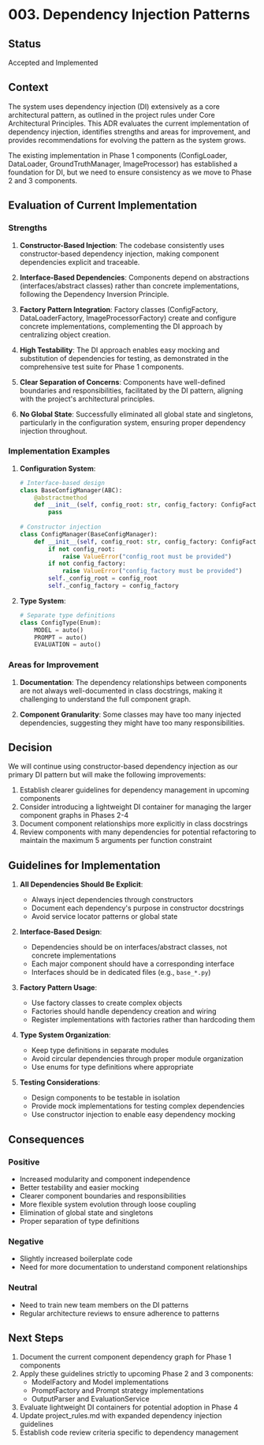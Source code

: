 # 003. Dependency Injection Patterns

## Status

Accepted and Implemented

## Context

The system uses dependency injection (DI) extensively as a core architectural pattern, as outlined in the project rules under Core Architectural Principles. This ADR evaluates the current implementation of dependency injection, identifies strengths and areas for improvement, and provides recommendations for evolving the pattern as the system grows.

The existing implementation in Phase 1 components (ConfigLoader, DataLoader, GroundTruthManager, ImageProcessor) has established a foundation for DI, but we need to ensure consistency as we move to Phase 2 and 3 components.

## Evaluation of Current Implementation

### Strengths

1. **Constructor-Based Injection**: The codebase consistently uses constructor-based dependency injection, making component dependencies explicit and traceable.

2. **Interface-Based Dependencies**: Components depend on abstractions (interfaces/abstract classes) rather than concrete implementations, following the Dependency Inversion Principle.

3. **Factory Pattern Integration**: Factory classes (ConfigFactory, DataLoaderFactory, ImageProcessorFactory) create and configure concrete implementations, complementing the DI approach by centralizing object creation.

4. **High Testability**: The DI approach enables easy mocking and substitution of dependencies for testing, as demonstrated in the comprehensive test suite for Phase 1 components.

5. **Clear Separation of Concerns**: Components have well-defined boundaries and responsibilities, facilitated by the DI pattern, aligning with the project's architectural principles.

6. **No Global State**: Successfully eliminated all global state and singletons, particularly in the configuration system, ensuring proper dependency injection throughout.

### Implementation Examples

1. **Configuration System**:
   ```python
   # Interface-based design
   class BaseConfigManager(ABC):
       @abstractmethod
       def __init__(self, config_root: str, config_factory: ConfigFactory):
           pass
           
   # Constructor injection
   class ConfigManager(BaseConfigManager):
       def __init__(self, config_root: str, config_factory: ConfigFactory):
           if not config_root:
               raise ValueError("config_root must be provided")
           if not config_factory:
               raise ValueError("config_factory must be provided")
           self._config_root = config_root
           self._config_factory = config_factory
   ```

2. **Type System**:
   ```python
   # Separate type definitions
   class ConfigType(Enum):
       MODEL = auto()
       PROMPT = auto()
       EVALUATION = auto()
   ```

### Areas for Improvement

1. **Documentation**: The dependency relationships between components are not always well-documented in class docstrings, making it challenging to understand the full component graph.

2. **Component Granularity**: Some classes may have too many injected dependencies, suggesting they might have too many responsibilities.

## Decision

We will continue using constructor-based dependency injection as our primary DI pattern but will make the following improvements:

1. Establish clearer guidelines for dependency management in upcoming components
2. Consider introducing a lightweight DI container for managing the larger component graphs in Phases 2-4
3. Document component relationships more explicitly in class docstrings
4. Review components with many dependencies for potential refactoring to maintain the maximum 5 arguments per function constraint

## Guidelines for Implementation

1. **All Dependencies Should Be Explicit**:
   - Always inject dependencies through constructors
   - Document each dependency's purpose in constructor docstrings
   - Avoid service locator patterns or global state

2. **Interface-Based Design**:
   - Dependencies should be on interfaces/abstract classes, not concrete implementations
   - Each major component should have a corresponding interface
   - Interfaces should be in dedicated files (e.g., `base_*.py`)

3. **Factory Pattern Usage**:
   - Use factory classes to create complex objects
   - Factories should handle dependency creation and wiring
   - Register implementations with factories rather than hardcoding them

4. **Type System Organization**:
   - Keep type definitions in separate modules
   - Avoid circular dependencies through proper module organization
   - Use enums for type definitions where appropriate

5. **Testing Considerations**:
   - Design components to be testable in isolation
   - Provide mock implementations for testing complex dependencies
   - Use constructor injection to enable easy dependency mocking

## Consequences

### Positive

- Increased modularity and component independence
- Better testability and easier mocking
- Clearer component boundaries and responsibilities
- More flexible system evolution through loose coupling
- Elimination of global state and singletons
- Proper separation of type definitions

### Negative

- Slightly increased boilerplate code
- Need for more documentation to understand component relationships

### Neutral

- Need to train new team members on the DI patterns
- Regular architecture reviews to ensure adherence to patterns

## Next Steps

1. Document the current component dependency graph for Phase 1 components
2. Apply these guidelines strictly to upcoming Phase 2 and 3 components:
   - ModelFactory and Model implementations
   - PromptFactory and Prompt strategy implementations
   - OutputParser and EvaluationService
3. Evaluate lightweight DI containers for potential adoption in Phase 4
4. Update project_rules.md with expanded dependency injection guidelines
5. Establish code review criteria specific to dependency management 